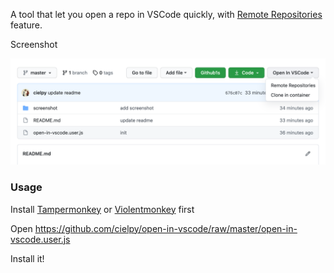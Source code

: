 A tool that let you open a repo in VSCode quickly, with [Remote Repositories](https://code.visualstudio.com/blogs/2021/06/10/remote-repositories) feature.

Screenshot

![](screenshot/s1.png)


### Usage

Install [Tampermonkey](https://www.tampermonkey.net/) or [Violentmonkey](https://violentmonkey.github.io/) first

Open https://github.com/cielpy/open-in-vscode/raw/master/open-in-vscode.user.js

Install it!